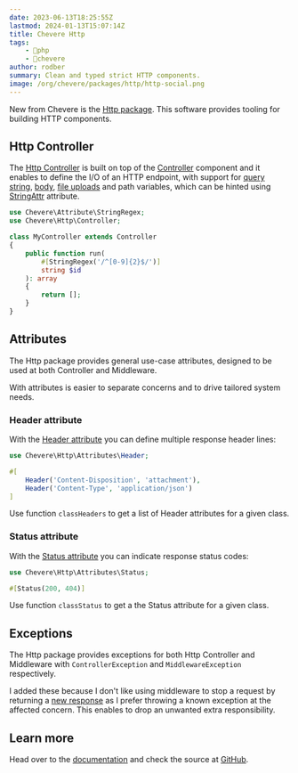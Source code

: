 ```yaml
---
date: 2023-06-13T18:25:55Z
lastmod: 2024-01-13T15:07:14Z
title: Chevere Http
tags:
    - 🐘php
    - 🥑chevere
author: rodber
summary: Clean and typed strict HTTP components.
image: /org/chevere/packages/http/http-social.png
---
```


New from Chevere is the [Http package](https://chevere.org/packages/http). This software provides tooling for building HTTP components.

## Http Controller

The [Http Controller](https://chevere.org/packages/http#controller) is built on top of the [Controller](https://chevere.org/packages/action#controller) component and it enables to define the I/O of an HTTP endpoint, with support for [query string](https://chevere.org/packages/http#accept-query), [body](https://chevere.org/packages/http#accept-body), [file uploads](https://chevere.org/packages/http#accept-files) and path variables, which can be hinted using [StringAttr](https://chevere.org/packages/parameter#string) attribute.

```php
use Chevere\Attribute\StringRegex;
use Chevere\Http\Controller;

class MyController extends Controller
{
    public function run(
        #[StringRegex('/^[0-9]{2}$/')]
        string $id
    ): array
    {
        return [];
    }
}
```

## Attributes

The Http package provides general use-case attributes, designed to be used at both Controller and Middleware.

With attributes is easier to separate concerns and to drive tailored system needs.

### Header attribute

With the [Header attribute](https://chevere.org/packages/http#header) you can define multiple response header lines:

```php
use Chevere\Http\Attributes\Header;

#[
    Header('Content-Disposition', 'attachment'),
    Header('Content-Type', 'application/json')
]
```

Use function `classHeaders` to get a list of Header attributes for a given class.

### Status attribute

With the [Status attribute](https://chevere.org/packages/http#status) you can indicate response status codes:

```php
use Chevere\Http\Attributes\Status;

#[Status(200, 404)]
```

Use function `classStatus` to get a the Status attribute for a given class.

## Exceptions

The Http package provides exceptions for both Http Controller and Middleware with `ControllerException` and `MiddlewareException` respectively.

I added these because I don't like using middleware to stop a request by returning a [new response](https://www.php-fig.org/psr/psr-15/#13-generating-responses) as I prefer throwing a known exception at the affected concern. This enables to drop an unwanted extra responsibility.

## Learn more

Head over to the [documentation](https://chevere.org/packages/http) and check the source at [GitHub](https://github.com/chevere/http).
